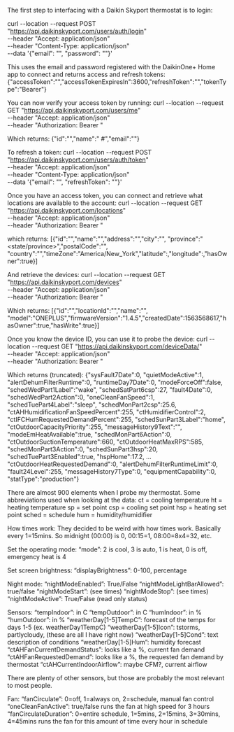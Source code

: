 The first step to interfacing with a Daikin Skyport thermostat is to login:

curl --location --request POST "https://api.daikinskyport.com/users/auth/login" \
--header "Accept: application/json" \
--header "Content-Type: application/json" \
--data '{"email": "<email>", "password": "<password>"}'

This uses the email and password registered with the DaikinOne+ Home app to connect and returns access and refresh tokens:
{"accessToken":"<token>","accessTokenExpiresIn":3600,"refreshToken":"<token>","tokenType":"Bearer"}

You can now verify your access token by running:
curl --location --request GET "https://api.daikinskyport.com/users/me" \
--header "Accept: application/json" \
--header "Authorization: Bearer <access token>"

Which returns:
{"id":"<some UUID-type string>","name":"<first> #<last>","email":"<email>"}

To refresh a token:
curl --location --request POST "https://api.daikinskyport.com/users/auth/token" \
--header "Accept: application/json" \
--header "Content-Type: application/json" \
--data '{"email": "<email>", "refreshToken": "<refresh token>"}'

Once you have an access token, you can connect and retrieve what locations are available to the account:
curl --location --request GET "https://api.daikinskyport.com/locations" \
--header "Accept: application/json" \
--header "Authorization: Bearer <access token>"

which returns:
[{"id":"<UUID of location>","name":"<Location Name>","address":"<street address>","city":"<city>",
"province":"<state/province>","postalCode":"<zip code>",
"country":"<country>","timeZone":"America/New_York","latitude":<lat>,"longitude":<long>,"hasOwner":true}]

And retrieve the devices:
curl --location --request GET "https://api.daikinskyport.com/devices" \
--header "Accept: application/json" \
--header "Authorization: Bearer <access token>"

Which returns:
[{"id":"<UUID of the device>","locationId":"<UUID of location>","name":"<name of device>",
"model":"ONEPLUS","firmwareVersion":"1.4.5","createdDate":1563568617,"hasOwner":true,"hasWrite":true}]

Once you know the device ID, you can use it to probe the device:
curl --location --request GET "https://api.daikinskyport.com/deviceData/<UUID of device>" \
--header "Accept: application/json" \
--header "Authorization: Bearer <access token>"

Which returns (truncated):
{"sysFault7Date":0,
"quietModeActive":1,
"alertDehumFilterRuntime":0,
"runtimeDay7Date":0,
"modeForceOff":false,
"schedWedPart1Label":"wake",
"schedSatPart6csp":27,
"fault4Date":0,
"schedWedPart2Action":0,
"oneCleanFanSpeed":1,
"schedTuePart4Label":"sleep",
"schedMonPart2csp":25.6,
"ctAHHumidificationFanSpeedPercent":255,
"ctHumidifierControl":2,
"ctIFCHumRequestedDemandPercent":255,
"schedSunPart3Label":"home",
"ctOutdoorCapacityPriority":255,
"messageHistory9Text":"",
"modeEmHeatAvailable":true,
"schedMonPart6Action":0,
"ctOutdoorSuctionTemperature":660,
"ctOutdoorHeatMaxRPS":585,
"schedMonPart3Action":0,
"schedSunPart3hsp":20,
"schedTuePart3Enabled":true,
"hspHome":17.2,
...
"ctOutdoorHeatRequestedDemand":0,
"alertDehumFilterRuntimeLimit":0,
"fault24Level":255,
"messageHistory7Type":0,
"equipmentCapability":0,
"statType":"production"}

There are almost 900 elements when I probe my thermostat.  Some abbreviations used when looking at the data:
ct = cooling temperature
ht = heating temperature
sp = set point
csp = cooling set point
hsp = heating set point
sched = schedule
hum = humidity/humidifier

How times work:
They decided to be weird with how times work. Basically every 1=15mins. So midnight (00:00) is 0, 00:15=1, 08:00=8x4=32, etc.

Set the operating mode:
“mode”: 2 is cool, 3 is auto, 1 is heat, 0 is off, emergency heat is 4

Set screen brightness:
“displayBrightness”: 0-100, percentage

Night mode:
“nightModeEnabled”: True/False
“nightModeLightBarAllowed”: true/false
“nightModeStart”: (see times)
“nightModeStop”: (see times)
“nightModeActive”: True/False (read only status)

Sensors:
“tempIndoor”: in C
“tempOutdoor”: in C
“humIndoor”: in %
“humOutdoor”: in %
“weatherDay[1-5]TempC”: forecast of the temps for days 1-5 (ex. weatherDay1TempC)
“weatherDay[1-5]Icon”: tstorms, partlycloudy, (these are all I have right now)
“weatherDay[1-5]Cond”: text description of conditions
“weatherDay[1-5]Hum”: humidity forecast
“ctAHFanCurrentDemandStatus”: looks like a %, current fan demand
“ctAHFanRequestedDemand”: looks like a %, the requested fan demand by thermostat
“ctAHCurrentIndoorAirflow”: maybe CFM?, current airflow

There are plenty of other sensors, but those are probably the most relevant to most people.

Fan:
“fanCirculate”: 0=off, 1=always on, 2=schedule, manual fan control
“oneCleanFanActive”: true/false runs the fan at high speed for 3 hours
“fanCirculateDuration”: 0=entire schedule, 1=5mins, 2=15mins, 3=30mins, 4=45mins runs the fan for this amount of time every hour in schedule
